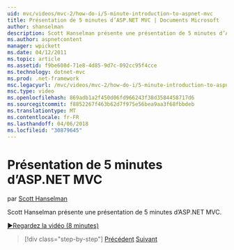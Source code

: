 ```yaml
---
uid: mvc/videos/mvc-2/how-do-i/5-minute-introduction-to-aspnet-mvc
title: Présentation de 5 minutes d’ASP.NET MVC | Documents Microsoft
author: shanselman
description: Scott Hanselman présente une présentation de 5 minutes d’ASP.NET MVC.
ms.author: aspnetcontent
manager: wpickett
ms.date: 04/12/2011
ms.topic: article
ms.assetid: f9be608d-71e8-4d85-9d7c-092cc95f4cce
ms.technology: dotnet-mvc
ms.prod: .net-framework
msc.legacyurl: /mvc/videos/mvc-2/how-do-i/5-minute-introduction-to-aspnet-mvc
msc.type: video
ms.openlocfilehash: 869adb1a2f450d06fd966243f38d3584458717d6
ms.sourcegitcommit: f8852267f463b62d7f975e56bea9aa3f68fbbdeb
ms.translationtype: MT
ms.contentlocale: fr-FR
ms.lasthandoff: 04/06/2018
ms.locfileid: "30879645"
---
```

<a name="5-minute-introduction-to-aspnet-mvc"></a>Présentation de 5 minutes d’ASP.NET MVC
====================
par [Scott Hanselman](https://github.com/shanselman)

Scott Hanselman présente une présentation de 5 minutes d’ASP.NET MVC.

[&#9654;Regardez la vidéo (8 minutes)](https://channel9.msdn.com/Blogs/ASP-NET-Site-Videos/5-minute-introduction-to-aspnet-mvc)

> [!div class="step-by-step"]
> [Précédent](aspnet-mvc-2-render-action.md)
> [Suivant](how-to-best-learn-asp-net-mvc.md)
